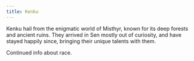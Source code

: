 ```yaml
---
title: Kenku
---
```

Kenku hail from the enigmatic world of Misthyr, known for its deep forests and ancient ruins. They arrived in Sen mostly out of curiosity, and have stayed happily since, bringing their unique talents with them. 

<!--more-->

<div class="todo">Continued info about race.</div>